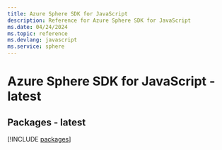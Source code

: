 ```yaml
---
title: Azure Sphere SDK for JavaScript
description: Reference for Azure Sphere SDK for JavaScript
ms.date: 04/24/2024
ms.topic: reference
ms.devlang: javascript
ms.service: sphere
---
```

# Azure Sphere SDK for JavaScript - latest
## Packages - latest
[!INCLUDE [packages](sphere-index.md)]